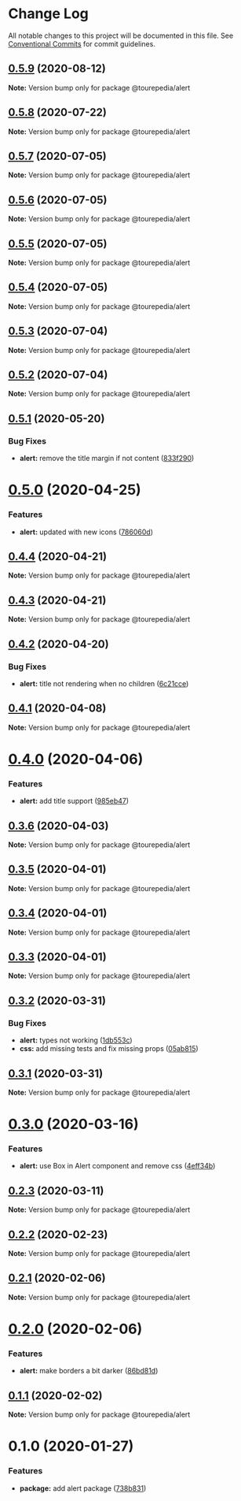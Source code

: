 # Change Log

All notable changes to this project will be documented in this file.
See [Conventional Commits](https://conventionalcommits.org) for commit guidelines.

## [0.5.9](https://github.com/tourepedia/tp-ui/compare/@tourepedia/alert@0.5.8...@tourepedia/alert@0.5.9) (2020-08-12)

**Note:** Version bump only for package @tourepedia/alert





## [0.5.8](https://github.com/tourepedia/tp-ui/compare/@tourepedia/alert@0.5.7...@tourepedia/alert@0.5.8) (2020-07-22)

**Note:** Version bump only for package @tourepedia/alert





## [0.5.7](https://github.com/tourepedia/tp-ui/compare/@tourepedia/alert@0.5.6...@tourepedia/alert@0.5.7) (2020-07-05)

**Note:** Version bump only for package @tourepedia/alert





## [0.5.6](https://github.com/tourepedia/tp-ui/compare/@tourepedia/alert@0.5.5...@tourepedia/alert@0.5.6) (2020-07-05)

**Note:** Version bump only for package @tourepedia/alert





## [0.5.5](https://github.com/tourepedia/tp-ui/compare/@tourepedia/alert@0.5.4...@tourepedia/alert@0.5.5) (2020-07-05)

**Note:** Version bump only for package @tourepedia/alert





## [0.5.4](https://github.com/tourepedia/tp-ui/compare/@tourepedia/alert@0.5.3...@tourepedia/alert@0.5.4) (2020-07-05)

**Note:** Version bump only for package @tourepedia/alert





## [0.5.3](https://github.com/tourepedia/tp-ui/compare/@tourepedia/alert@0.5.2...@tourepedia/alert@0.5.3) (2020-07-04)

**Note:** Version bump only for package @tourepedia/alert





## [0.5.2](https://github.com/tourepedia/tp-ui/compare/@tourepedia/alert@0.5.1...@tourepedia/alert@0.5.2) (2020-07-04)

**Note:** Version bump only for package @tourepedia/alert





## [0.5.1](https://github.com/tourepedia/tp-ui/compare/@tourepedia/alert@0.5.0...@tourepedia/alert@0.5.1) (2020-05-20)


### Bug Fixes

* **alert:** remove the title margin if not content ([833f290](https://github.com/tourepedia/tp-ui/commit/833f290))





# [0.5.0](https://github.com/tourepedia/tp-ui/compare/@tourepedia/alert@0.4.4...@tourepedia/alert@0.5.0) (2020-04-25)


### Features

* **alert:** updated with new icons ([786060d](https://github.com/tourepedia/tp-ui/commit/786060d))





## [0.4.4](https://github.com/tourepedia/tp-ui/compare/@tourepedia/alert@0.4.3...@tourepedia/alert@0.4.4) (2020-04-21)

**Note:** Version bump only for package @tourepedia/alert





## [0.4.3](https://github.com/tourepedia/tp-ui/compare/@tourepedia/alert@0.4.2...@tourepedia/alert@0.4.3) (2020-04-21)

**Note:** Version bump only for package @tourepedia/alert





## [0.4.2](https://github.com/tourepedia/tp-ui/compare/@tourepedia/alert@0.4.1...@tourepedia/alert@0.4.2) (2020-04-20)


### Bug Fixes

* **alert:** title not rendering when no children ([6c21cce](https://github.com/tourepedia/tp-ui/commit/6c21cce))





## [0.4.1](https://github.com/tourepedia/tp-ui/compare/@tourepedia/alert@0.4.0...@tourepedia/alert@0.4.1) (2020-04-08)

**Note:** Version bump only for package @tourepedia/alert





# [0.4.0](https://github.com/tourepedia/tp-ui/compare/@tourepedia/alert@0.3.6...@tourepedia/alert@0.4.0) (2020-04-06)


### Features

* **alert:** add title support ([985eb47](https://github.com/tourepedia/tp-ui/commit/985eb47))





## [0.3.6](https://github.com/tourepedia/tp-ui/compare/@tourepedia/alert@0.3.5...@tourepedia/alert@0.3.6) (2020-04-03)

**Note:** Version bump only for package @tourepedia/alert





## [0.3.5](https://github.com/tourepedia/tp-ui/compare/@tourepedia/alert@0.3.4...@tourepedia/alert@0.3.5) (2020-04-01)

**Note:** Version bump only for package @tourepedia/alert





## [0.3.4](https://github.com/tourepedia/tp-ui/compare/@tourepedia/alert@0.3.3...@tourepedia/alert@0.3.4) (2020-04-01)

**Note:** Version bump only for package @tourepedia/alert





## [0.3.3](https://github.com/tourepedia/tp-ui/compare/@tourepedia/alert@0.3.2...@tourepedia/alert@0.3.3) (2020-04-01)

**Note:** Version bump only for package @tourepedia/alert





## [0.3.2](https://github.com/tourepedia/tp-ui/compare/@tourepedia/alert@0.3.1...@tourepedia/alert@0.3.2) (2020-03-31)


### Bug Fixes

* **alert:** types not working ([1db553c](https://github.com/tourepedia/tp-ui/commit/1db553c))
* **css:** add missing tests and fix missing props ([05ab815](https://github.com/tourepedia/tp-ui/commit/05ab815))





## [0.3.1](https://github.com/tourepedia/tp-ui/compare/@tourepedia/alert@0.3.0...@tourepedia/alert@0.3.1) (2020-03-31)

**Note:** Version bump only for package @tourepedia/alert





# [0.3.0](https://github.com/tourepedia/tp-ui/compare/@tourepedia/alert@0.2.3...@tourepedia/alert@0.3.0) (2020-03-16)


### Features

* **alert:** use Box in Alert component and remove css ([4eff34b](https://github.com/tourepedia/tp-ui/commit/4eff34b))





## [0.2.3](https://github.com/tourepedia/tp-ui/compare/@tourepedia/alert@0.2.2...@tourepedia/alert@0.2.3) (2020-03-11)

**Note:** Version bump only for package @tourepedia/alert





## [0.2.2](https://github.com/tourepedia/tp-ui/compare/@tourepedia/alert@0.2.1...@tourepedia/alert@0.2.2) (2020-02-23)

**Note:** Version bump only for package @tourepedia/alert





## [0.2.1](https://github.com/tourepedia/tp-ui/compare/@tourepedia/alert@0.2.0...@tourepedia/alert@0.2.1) (2020-02-06)

**Note:** Version bump only for package @tourepedia/alert





# [0.2.0](https://github.com/tourepedia/tp-ui/compare/@tourepedia/alert@0.1.1...@tourepedia/alert@0.2.0) (2020-02-06)


### Features

* **alert:** make borders a bit darker ([86bd81d](https://github.com/tourepedia/tp-ui/commit/86bd81d))





## [0.1.1](https://github.com/tourepedia/tp-ui/compare/@tourepedia/alert@0.1.0...@tourepedia/alert@0.1.1) (2020-02-02)

**Note:** Version bump only for package @tourepedia/alert





# 0.1.0 (2020-01-27)


### Features

* **package:** add alert package ([738b831](https://github.com/tourepedia/tp-ui/commit/738b831))
